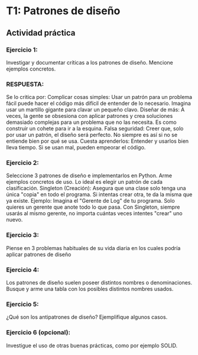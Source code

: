 # T1: Patrones de diseño
## Actividad práctica
### Ejercicio 1: 
Investigar y documentar críticas a los patrones de diseño. Mencione ejemplos concretos.
### RESPUESTA:
Se lo critica por:
Complicar cosas simples: Usar un patrón para un problema fácil puede hacer el código más difícil de entender de lo necesario. Imagina usar un martillo gigante para clavar un pequeño clavo.
Diseñar de más: A veces, la gente se obsesiona con aplicar patrones y crea soluciones demasiado complejas para un problema que no las necesita. Es como construir un cohete para ir a la esquina.
Falsa seguridad: Creer que, solo por usar un patrón, el diseño será perfecto. No siempre es así si no se entiende bien por qué se usa.
Cuesta aprenderlos: Entender y usarlos bien lleva tiempo. Si se usan mal, pueden empeorar el código.

### Ejercicio 2:
Seleccione 3 patrones de diseño e implementarlos en Python. Arme ejemplos concretos de uso. Lo ideal es
elegir un patrón de cada clasificación.
Singleton (Creación): Asegura que una clase solo tenga una única "copia" en todo el programa. Si intentas crear otra, te da la misma que ya existe.
Ejemplo: Imagina el "Gerente de Log" de tu programa. Solo quieres un gerente que anote todo lo que pasa. Con Singleton, siempre usarás al mismo gerente, no importa cuántas veces intentes "crear" uno nuevo.

### Ejercicio 3:
Piense en 3 problemas habituales de su vida diaria en los cuales podría aplicar patrones de diseño
### Ejercicio 4:
Los patrones de diseño suelen poseer distintos nombres o denominaciones. Busque y arme una tabla con
los posibles distintos nombres usados.
### Ejercicio 5:
¿Qué son los antipatrones de diseño? Ejemplifique algunos casos.
### Ejercicio 6 (opcional):
Investigue el uso de otras buenas prácticas, como por ejemplo SOLID.
